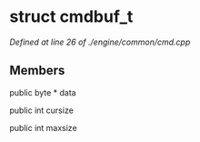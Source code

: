 # struct cmdbuf_t

*Defined at line 26 of ./engine/common/cmd.cpp*

## Members

public byte * data

public int cursize

public int maxsize



